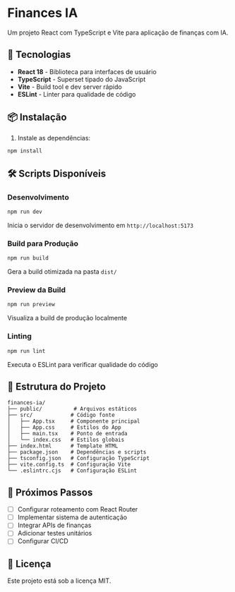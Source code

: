 # Finances IA

Um projeto React com TypeScript e Vite para aplicação de finanças com IA.

## 🚀 Tecnologias

- **React 18** - Biblioteca para interfaces de usuário
- **TypeScript** - Superset tipado do JavaScript
- **Vite** - Build tool e dev server rápido
- **ESLint** - Linter para qualidade de código

## 📦 Instalação

1. Instale as dependências:
```bash
npm install
```

## 🛠️ Scripts Disponíveis

### Desenvolvimento
```bash
npm run dev
```
Inicia o servidor de desenvolvimento em `http://localhost:5173`

### Build para Produção
```bash
npm run build
```
Gera a build otimizada na pasta `dist/`

### Preview da Build
```bash
npm run preview
```
Visualiza a build de produção localmente

### Linting
```bash
npm run lint
```
Executa o ESLint para verificar qualidade do código

## 📁 Estrutura do Projeto

```
finances-ia/
├── public/          # Arquivos estáticos
├── src/            # Código fonte
│   ├── App.tsx     # Componente principal
│   ├── App.css     # Estilos do App
│   ├── main.tsx    # Ponto de entrada
│   └── index.css   # Estilos globais
├── index.html      # Template HTML
├── package.json    # Dependências e scripts
├── tsconfig.json   # Configuração TypeScript
├── vite.config.ts  # Configuração Vite
└── .eslintrc.cjs   # Configuração ESLint
```

## 🎯 Próximos Passos

- [ ] Configurar roteamento com React Router
- [ ] Implementar sistema de autenticação
- [ ] Integrar APIs de finanças
- [ ] Adicionar testes unitários
- [ ] Configurar CI/CD

## 📝 Licença

Este projeto está sob a licença MIT.

